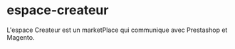 espace-createur
===============

L'espace Createur est un marketPlace qui communique avec Prestashop et Magento.
